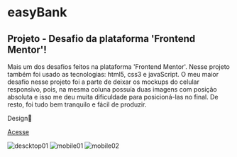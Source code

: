# easyBank
## Projeto - Desafio da plataforma 'Frontend Mentor'!

Mais um dos desafios feitos na plataforma 'Frontend Mentor'. Nesse projeto também foi usado as tecnologias: html5, css3 e javaScript. O meu maior desafio nesse projeto foi a parte de deixar os mockups do celular responsivo, pois, na mesma coluna possuía duas imagens com posição absoluta e isso me deu muita dificuldade para posicioná-las no final. De resto, foi tudo bem tranquilo e fácil de produzir.

Design🎨 

[Acesse](https://wellingtonoficial.github.io/easyBank/)

![descktop01](https://user-images.githubusercontent.com/81135377/216234561-256c7e25-1275-432c-9554-2f0b8ae336e3.jpg)
![mobile01](https://user-images.githubusercontent.com/81135377/216234589-ace05cd9-caa5-43c9-a410-b062a2f71be5.jpg)
![mobile02](https://user-images.githubusercontent.com/81135377/216234598-8950cce2-113c-4093-8f4d-15ef3292146a.jpg)
